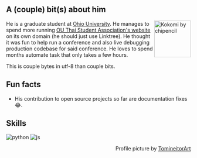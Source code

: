 ## A (couple) bit(s) about him

<a href="https://twitter.com/chipencil"><img align="right" width="100" alt="Kokomi by chipencil" src="https://i.imgur.com/Wva3UCK.jpg" /></a>

He is a graduate student at [Ohio University](https://www.ohio.edu/). He manages to spend more running [OU Thai Student Association's website](https://tsaou.page/) on its own domain (he should just use Linktree). He thought it was fun to help run a conference and also live debugging production codebase for said conference. He loves to spend months automate task that only takes a few hours.

This is couple bytes in utf-8 than couple bits.

## Fun facts

- His contribution to open source projects so far are documentation fixes :joy:.

## Skills

![python](https://img.shields.io/badge/Python-3776AB?style=for-the-badge&logo=python&logoColor=white)
![js](https://img.shields.io/badge/JavaScript-F7DF1E?style=for-the-badge&logo=JavaScript&logoColor=white)

<div align="right">
  Profile picture by <a href="https://www.etsy.com/shop/TomineitorArt">TomineitorArt</a>
</div>

<!--

Oh hi there 👋. You are peeking behind the curtain aren't you. Since you are here I might as well
tell you more about myself.

<h4> languages </h4>

Here are the programming languages I know by type.

- General purpose/scripting : Python
- Functional : Haskell



Don't know why I still keep this here --- 😂

**krerkkiat/krerkkiat** is a ✨ _special_ ✨ repository because its `README.md` (this file) appears on your GitHub profile.

Here are some ideas to get you started:

- 🔭 I’m currently working on ...
- 🌱 I’m currently learning ...
- 👯 I’m looking to collaborate on ...
- 🤔 I’m looking for help with ...
- 💬 Ask me about ...
- 📫 How to reach me: ...
- 😄 Pronouns: ...
- ⚡ Fun fact: ...
-->
